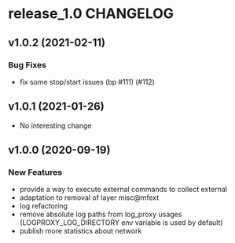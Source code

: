 # release_1.0 CHANGELOG

## v1.0.2 (2021-02-11)

### Bug Fixes

- fix some stop/start issues (bp #111) (#112)

## v1.0.1 (2021-01-26)

- No interesting change

## v1.0.0 (2020-09-19)

### New Features

- provide a way to execute external commands to collect external
- adaptation to removal of layer misc@mfext
- log refactoring
- remove absolute log paths from log_proxy usages (LOGPROXY_LOG_DIRECTORY env variable is used by default)
- publish more statistics about network


